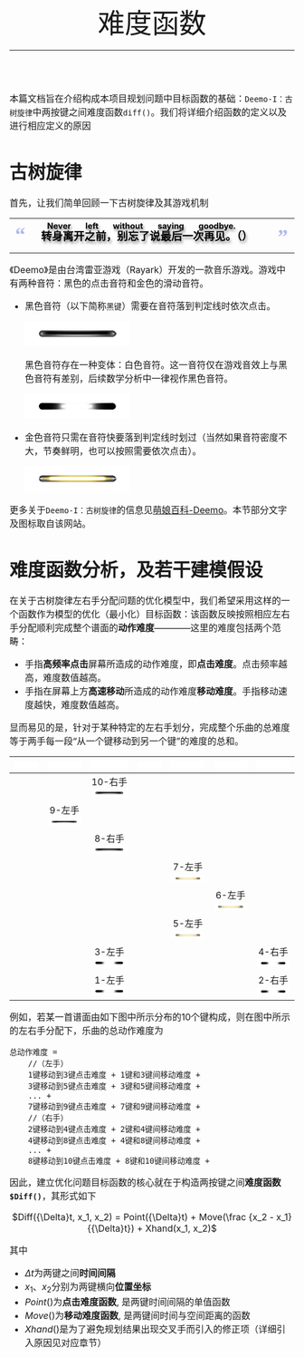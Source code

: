 <font size = "3">

<center>
    <font size = "7" face = "楷体">
        难度函数
    </font>
</center>

----

<br>
<br>

本篇文档旨在介绍构成本项目规划问题中目标函数的基础：`Deemo-I：古树旋律`中两按键之间难度函数`diff()`。我们将详细介绍函数的定义以及进行相应定义的原因

# 古树旋律

首先，让我们简单回顾一下古树旋律及其游戏机制

<table style="display: table; border-collapse: collapse; margin: auto; background-color:transparent;">
    <tbody>
        <tr>
            <td
                style="vertical-align: top; color:#B2B7F2; font-size:36px; font-family:'Times New Roman',serif; font-weight:bold; text-align:left; padding:10px 10px; line-height:100%">
                “
            </td>
            <td style="text-align: left; padding: 1em; vertical-align: middle;">
                <span style="color: black; text-shadow: #8e8e8e 2px 4px 4px;">
                    <big>
                        <b>
                            <ruby>
                                <rb data-id="template-ruby">转身离开之前，别忘了说最后一次再见。<span
                                        class="template-ruby-hidden">（</span></rb>
                                <rt style="font-size:0.75em">Never left without saying goodbye.</rt><span
                                    class="template-ruby-hidden">）</span>
                            </ruby>
                        </b>
                    </big>
                </span>
            </td>
            <td
                style="vertical-align: bottom; color:#B2B7F2; font-size:36px; font-family:'Times New Roman',serif; font-weight:bold; text-align:left; padding:10px 10px; line-height:100%">
                ”
            </td>
        </tr>
    </tbody>
</table>

《Deemo》是由台湾雷亚游戏（Rayark）开发的一款音乐游戏。游戏中有两种音符：黑色的点击音符和金色的滑动音符。

- 黑色音符（以下简称`黑键`）需要在音符落到判定线时依次点击。
  
  ![](./素材/note.png)

  黑色音符存在一种变体：白色音符。这一音符仅在游戏音效上与黑色音符有差别，后续数学分析中一律视作黑色音符。

  ![](./素材/nosound.png)
  
- 金色音符只需在音符快要落到判定线时划过（当然如果音符密度不大，节奏鲜明，也可以按照需要依次点击）。
  
  ![](./素材/link.png)

更多关于`Deemo-I：古树旋律`的信息见[萌娘百科-Deemo](https://zh.moegirl.org.cn/Deemo#%E9%9F%B3%E7%AC%A6%E5%92%8C%E5%88%A4%E5%AE%9A)。本节部分文字及图标取自该网站。

# 难度函数分析，及若干建模假设

在关于古树旋律左右手分配问题的优化模型中，我们希望采用这样的一个函数作为模型的优化（最小化）目标函数：该函数反映按照相应左右手分配顺利完成整个谱面的**动作难度**————这里的难度包括两个范畴：

- 手指**高频率点击**屏幕所造成的动作难度，即**点击难度**。点击频率越高，难度数值越高。
- 手指在屏幕上方**高速移动**所造成的动作难度**移动难度**。手指移动速度越快，难度数值越高。

显而易见的是，针对于某种特定的左右手划分，完成整个乐曲的总难度等于两手每一段“从一个键移动到另一个键”的难度的总和。

|![](./素材/blank.png)|![](./素材/blank.png)|![](./素材/blank.png)|![](./素材/blank.png)|![](./素材/blank.png)|![](./素材/blank.png)|![](./素材/blank.png)|
|:--:|:--:|:--:|:--:|:--:|:--:|:--:|
|    |    |10-右手<br>![](./素材/note.png)|    |    |    |    |
|    |9-左手<br>![](./素材/note.png)|    |    |    |    |    |
|    |    |8-右手<br>![](./素材/note.png)|    |    |    |    |
|    |    |    |    |7-左手<br>![](./素材/link.png)|    |    |
|    |    |    |    |    |6-左手<br>![](./素材/link.png)|    |
|    |    |    |    |5-左手<br>![](./素材/link.png)|    |    |
|    |    |3-左手<br>![](./素材/nosound.png)|    |    |    |4-右手<br>![](./素材/nosound.png)|
|    |    |1-左手<br>![](./素材/nosound.png)|    |    |    |2-右手<br>![](./素材/nosound.png)|

例如，若某一首谱面由如下图中所示分布的10个键构成，则在图中所示的左右手分配下，乐曲的总动作难度为

```
总动作难度 = 
    //（左手）
    1键移动到3键点击难度 + 1键和3键间移动难度 + 
    3键移动到5键点击难度 + 3键和5键间移动难度 + 
    ... +
    7键移动到9键点击难度 + 7键和9键间移动难度 + 
    //（右手）
    2键移动到4键点击难度 + 2键和4键间移动难度 + 
    4键移动到8键点击难度 + 4键和8键间移动难度 + 
    ... +
    8键移动到10键点击难度 + 8键和10键间移动难度 + 
```

因此，建立优化问题目标函数的核心就在于构造两按键之间**难度函数`$Diff()`**，其形式如下

<center>

$Diff({\Delta}t, x_1, x_2) = 
    Point({\Delta}t) + 
    Move(\frac {x_2 - x_1} {{\Delta}t}) + 
    Xhand(x_1, x_2)$

</center>

其中
- ${\Delta}t$为两键之间**时间间隔**
- $x_1$、$x_2$分别为两键横向**位置坐标**
- $Point()$为**点击难度函数**, 是两键时间间隔的单值函数
- $Move()$为**移动难度函数**, 是两键间时间与空间距离的函数
- $Xhand()$是为了避免规划结果出现交叉手而引入的修正项（详细引入原因见对应章节）
